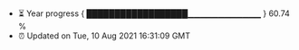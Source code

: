 - ⏳ Year progress { ██████████████████▁▁▁▁▁▁▁▁▁▁▁▁ } 60.74 %
- ⏰ Updated on Tue, 10 Aug 2021 16:31:09 GMT

